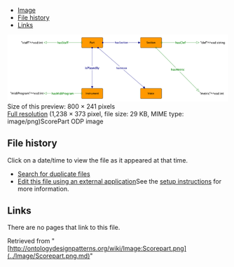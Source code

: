 * [Image](../Image/Scorepart.png.md#file)
* [File history](../Image/Scorepart.png.md#filehistory)
* [Links](../Image/Scorepart.png.md#filelinks)

[![Image:Scorepart.png](../images/thumb/8/8f/Scorepart.png/800px-Scorepart.png)](../images/8/8f/Scorepart.png)  
Size of this preview: 800 × 241 pixels  
[Full resolution](../images/8/8f/Scorepart.png)‎ (1,238 × 373 pixel, file size: 29 KB, MIME type: image/png)ScorePart ODP image




## File history

Click on a date/time to view the file as it appeared at that time.



  
* [Search for duplicate files](http://ontologydesignpatterns.org/wiki/Special:FileDuplicateSearch/Scorepart.png "Special:FileDuplicateSearch/Scorepart.png")
* [Edit this file using an external application](http://ontologydesignpatterns.org/wiki/index.php?title=Image:Scorepart.png&action=edit&externaledit=true&mode=file "Image:Scorepart.png")See the [setup instructions](http://www.mediawiki.org/wiki/Manual:External_editors "http://www.mediawiki.org/wiki/Manual:External_editors") for more information.

## Links



There are no pages that link to this file.




Retrieved from "[http://ontologydesignpatterns.org/wiki/Image:Scorepart.png](../Image/Scorepart.png.md)"